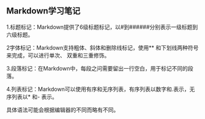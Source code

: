 ## Markdown学习笔记

1.标题标记：Markdown提供了6级标题标记，以#到######分别表示一级标题到六级标题。

2字体标记：Markdown支持粗体、斜体和删除线标记，使用** 和下划线两种符号来完成，可以进行单次、 双重和三重修饰。

3.段落标记：在Markdown中，每段之问需要留出一行空白，用于标记不同的段落。

4.列表标记：Markdown可以使用有序和无序列表，有序列表以数字和.表示，无序列表以* 和- 表示。

具体语法可能会根据编辑器的不同而略有不同。